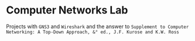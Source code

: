 # Computer Networks Lab

Projects with `GNS3` and `Wireshark`
and the answer to `Supplement to Computer Networking: A Top-Down Approach, &° ed., J.F. Kurose and K.W. Ross`
